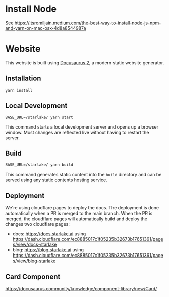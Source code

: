 # Install Node
See https://itsromiljain.medium.com/the-best-way-to-install-node-js-npm-and-yarn-on-mac-osx-4d8a8544987a


# Website

This website is built using [Docusaurus 2](https://docusaurus.io/), a modern static website generator.

## Installation

```console
yarn install
```

## Local Development

```console
BASE_URL=/starlake/ yarn start
```

This command starts a local development server and opens up a browser window. Most changes are reflected live without having to restart the server.

## Build

```console
BASE_URL=/starlake/ yarn build
```

This command generates static content into the `build` directory and can be served using any static contents hosting service.

## Deployment

We're using cloudflare pages to deploy the docs.
The deployment is done automatically when a PR is merged to the main branch.
When the PR is merged, the cloudflare pages will automatically build and deploy the changes two cloudflare pages:
 - docs: https://docs.starlake.ai using https://dash.cloudflare.com/ec8885017c1f05235b32673b17651361/pages/view/docs-starlake
 - blog: https://blog.starlake.ai using https://dash.cloudflare.com/ec8885017c1f05235b32673b17651361/pages/view/blog-starlake



## Card Component
https://docusaurus.community/knowledge/component-library/new/Card/